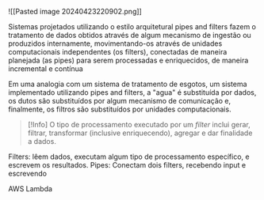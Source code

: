 ![[Pasted image 20240423220902.png]]

Sistemas projetados utilizando o estilo arquitetural pipes and filters fazem o tratamento de dados obtidos através de algum mecanismo de ingestão ou produzidos internamente, movimentando-os através de unidades computacionais independentes (os filters), conectadas de maneira planejada (as pipes) para serem processadas e enriquecidos, de maneira incremental e contínua

Em uma analogia com um sistema de tratamento de esgotos, um sistema implementado utilizando pipes and filters, a "agua" é substituída por dados, os dutos são substituídos por algum mecanismo de comunicação e, finalmente, os filtros são substituídos por unidades computacionais.

> [!Info]
> O tipo de processamento executado por um _filter_ inclui gerar, filtrar, transformar (inclusive enriquecendo), agregar e dar finalidade a dados.

Filters: lêem dados, executam algum tipo de processamento específico, e escrevem os resultados.
Pipes: Conectam dois filters, recebendo input e escrevendo


AWS Lambda

